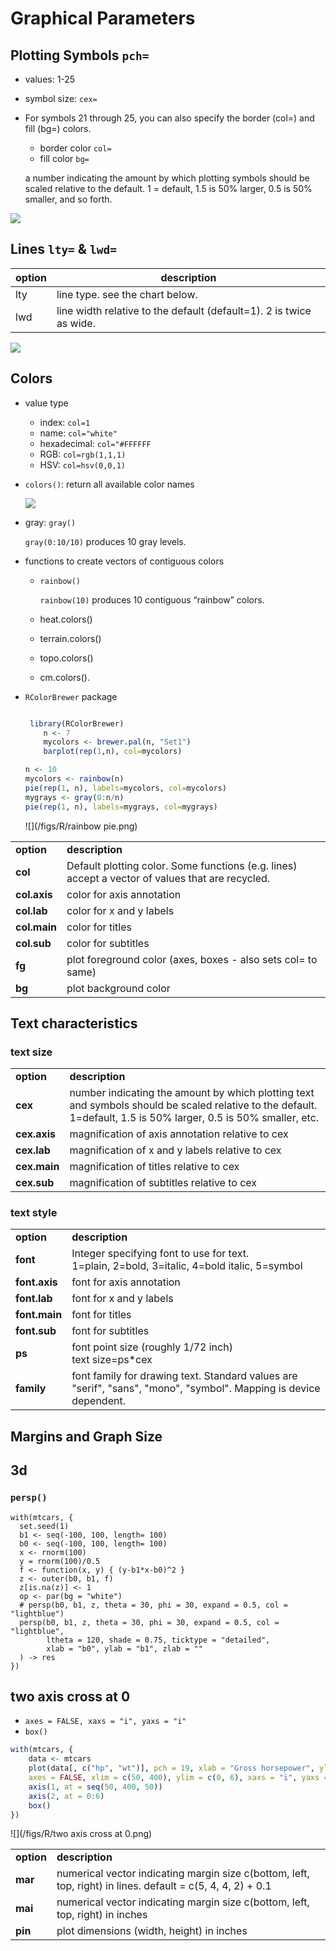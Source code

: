 # Graphical Parameters

## Plotting Symbols `pch=`

* values: 1-25
* symbol size: `cex=`
* For symbols 21 through 25, you can also specify the border (col=) and fill (bg=) colors.
	* border color `col=`
	* fill color `bg=`


	a number indicating the amount by which plotting symbols should be scaled relative to the default. 1 = default, 1.5 is 50% larger, 0.5 is 50% smaller, and so forth.

![](/figs/R/points.png)

## Lines `lty=` & `lwd=`


option|	description
---|---
lty	|line type. see the chart below.
lwd	|line width relative to the default (default=1). 2 is twice as wide.



![](/figs/R/lines.png)

## Colors

* value type

	* index: `col=1`
	* name: `col="white"`
	* hexadecimal: `col="#FFFFFF`
	* RGB: `col=rgb(1,1,1)`
	* HSV: `col=hsv(0,0,1)`

* `colors()`: return all available color names

	![](/figs/R/colorchart.png)
* gray: `gray()`

	`gray(0:10/10)` produces 10 gray levels.
	
* functions to create vectors of contiguous colors

	* `rainbow()`

		`rainbow(10)` produces 10 contiguous “rainbow” colors.
	* heat.colors()
	* terrain.colors()
	* topo.colors()
	* cm.colors().

* `RColorBrewer` package

	```r
	
	 library(RColorBrewer)
        n <- 7
        mycolors <- brewer.pal(n, "Set1")
        barplot(rep(1,n), col=mycolors)
	```
	
	```r
	n <- 10
    mycolors <- rainbow(n)
    pie(rep(1, n), labels=mycolors, col=mycolors)
    mygrays <- gray(0:n/n)
    pie(rep(1, n), labels=mygrays, col=mygrays)

	```
	
	![](/figs/R/rainbow pie.png)
<table>
				<tr>
				<td><strong>option</strong></td>
				<td><strong>description</strong></td>
				</tr>
				<tr>
				  <td><strong>col</strong></td>
				  <td>Default plotting color. Some functions (e.g. lines) accept a vector of values that are recycled. </td>
				  </tr>
				<tr>
				  <td><strong>col.axis</strong></td>
				  <td>color for axis annotation </td>
				  </tr>
				<tr>
				  <td><strong>col.lab</strong></td>
				  <td>color for x and y labels </td>
				  </tr>
				<tr>
				  <td><strong>col.main</strong></td>
				  <td>color for titles </td>
				  </tr>
				<tr>
				  <td><strong>col.sub</strong></td>
				  <td>color for subtitles </td>
				  </tr>
				<tr>
				  <td><strong>fg</strong></td>
				  <td>plot foreground color (axes, boxes - also sets col= to same) </td>
				  </tr>
				<tr>
				  <td><strong>bg</strong></td>
				  <td>plot background color </td>
				  </tr>
				</table>
				
## Text characteristics

### text size

<table>
				<tr>
				<td><strong>option</strong></td>
				<td><strong>description</strong></td>
				</tr>
				<tr>
				  <td><strong>cex</strong></td>
				  <td>number indicating the amount by which plotting text and symbols should be scaled relative to the default. 1=default, 1.5 is 50% larger, 0.5 is 50% smaller, etc. </td>
				  </tr>
				<tr>
				  <td><strong>cex.axis</strong></td>
				  <td>magnification of axis annotation relative to cex </td>
				  </tr>
				<tr>
				  <td><strong>cex.lab</strong></td>
				  <td>magnification of x and y labels relative to cex </td>
				  </tr>
				<tr>
				  <td><strong>cex.main</strong></td>
				  <td>magnification of titles relative to cex </td>
				  </tr>
				<tr>
				  <td><strong>cex.sub</strong></td>
				  <td>magnification of subtitles relative to cex </td>
				  </tr>
				</table>

### text style

<table>
				<tr>
				<td><strong>option</strong></td>
				<td><strong>description</strong></td>
				</tr>
				<tr>
				  <td><strong>font</strong></td>
				  <td>Integer specifying font to use for text. <br />
			      1=plain, 2=bold, 3=italic, 4=bold italic, 5=symbol </td>
				  </tr>
				<tr>
				  <td><strong>font.axis</strong></td>
				  <td>font for axis annotation </td>
				  </tr>
				<tr>
				  <td><strong>font.lab</strong></td>
				  <td>font for x and y labels </td>
				  </tr>
				<tr>
				  <td><strong>font.main</strong></td>
				  <td>font for titles </td>
				  </tr>
				<tr>
				  <td><strong>font.sub</strong></td>
				  <td>font for subtitles </td>
				  </tr>
				<tr>
				  <td><strong>ps</strong></td>
				  <td>font point size (roughly 1/72 inch)<br />
			      text size=ps*cex</td>
				  </tr>
				<tr>
				  <td><strong>family</strong></td>
				  <td>font family for drawing text. Standard values are &quot;serif&quot;, &quot;sans&quot;, &quot;mono&quot;, &quot;symbol&quot;. Mapping is device dependent. </td>
				  </tr>

</table>

## Margins and Graph Size

<table>
				<tr>
				<td><strong>option</strong></td>
				<td><strong>description</strong></td>
				</tr>
				<tr>
				  <td><strong>mar</strong></td>
				  <td>numerical vector indicating margin size c(bottom, left, top, right) in lines.
			      default = c(5, 4, 4, 2) + 0.1 </td>
				  </tr>
				<tr>
				  <td><strong>mai</strong></td>
				  <td>numerical vector indicating margin size c(bottom, left, top, right) in inches </td>
				  </tr>
				<tr>
				  <td><strong>pin</strong></td>
				  <td>plot dimensions (width, height) in inches </td>
				  </tr>
				  
## 3d

### `persp()`

```
with(mtcars, {
  set.seed(1)
  b1 <- seq(-100, 100, length= 100)
  b0 <- seq(-100, 100, length= 100)
  x <- rnorm(100)
  y = rnorm(100)/0.5
  f <- function(x, y) { (y-b1*x-b0)^2 }
  z <- outer(b0, b1, f)
  z[is.na(z)] <- 1
  op <- par(bg = "white")
  # persp(b0, b1, z, theta = 30, phi = 30, expand = 0.5, col = "lightblue")
  persp(b0, b1, z, theta = 30, phi = 30, expand = 0.5, col = "lightblue",
        ltheta = 120, shade = 0.75, ticktype = "detailed",
        xlab = "b0", ylab = "b1", zlab = ""
  ) -> res
})

```

## two axis cross at 0

* `axes = FALSE, xaxs = "i", yaxs = "i"`
* `box()`

```r
with(mtcars, {
	data <- mtcars
	plot(data[, c("hp", "wt")], pch = 19, xlab = "Gross horsepower", ylab = "weight (1000 lbs)",
	axes = FALSE, xlim = c(50, 400), ylim = c(0, 6), xaxs = "i", yaxs = "i")
	axis(1, at = seq(50, 400, 50))
	axis(2, at = 0:6)
	box()
})
```
![](/figs/R/two axis cross at 0.png)